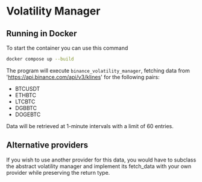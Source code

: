 # Volatility Manager

## Running in Docker

To start the container you can use this command

```sh
docker compose up --build
```

The program will execute `binance_volatility_manager`, fetching data from 'https://api.binance.com/api/v3/klines' for the following pairs:

- BTCUSDT
- ETHBTC
- LTCBTC
- DGBBTC
- DOGEBTC

Data will be retrieved at 1-minute intervals with a limit of 60 entries.

## Alternative providers

If you wish to use another provider for this data, you would have to subclass the abstract volatility manager and implement its fetch_data with your own provider while preserving the return type.
